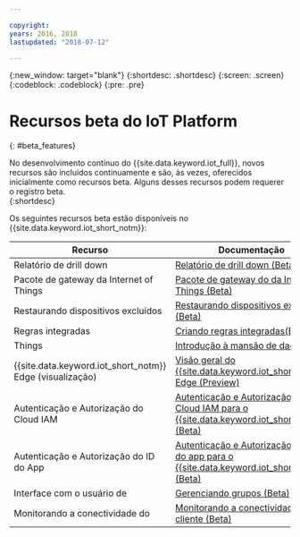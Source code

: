 ```yaml
---

copyright:
years: 2016, 2018
lastupdated: "2018-07-12"

---
```


{:new_window: target="blank"}
{:shortdesc: .shortdesc}
{:screen: .screen}
{:codeblock: .codeblock}
{:pre: .pre}

# Recursos beta do IoT Platform
{: #beta_features}

No desenvolvimento contínuo do {{site.data.keyword.iot_full}}, novos recursos são incluídos continuamente e são, às vezes, oferecidos inicialmente como recursos beta. Alguns desses recursos podem requerer o registro beta.  
{:shortdesc}

Os seguintes recursos beta estão disponíveis no {{site.data.keyword.iot_short_notm}}:

Recurso       | Documentação       
------------- | -------------
Relatório de drill down | [ Relatório de drill down (Beta) ](reference/security/RM_security.html#drill_down)
Pacote de gateway da Internet of Things | [Pacote de gateway do da Internet of Things (Beta)](gateways/iotgw.html#gw_package)
Restaurando dispositivos excluídos | [ Restaurando dispositivos excluídos (Beta) ](iotplatform_task.html#restore_device)
Regras integradas | [Criando regras integradas(Beta)](information_management/im_rules.html)
Things | [ Introdução à mansão de dados ](GA_information_management/ga_im_device_twin.html#device_twins)
{{site.data.keyword.iot_short_notm}} Edge (visualização) | [ Visão geral do {{site.data.keyword.iot_short_notm}}  Edge (Preview) ](edge/WIoTP_edge.html)
Autenticação e Autorização do Cloud IAM | [Autenticação e Autorização do Cloud IAM para o {{site.data.keyword.iot_short_notm}} (Beta)](reference/security/cloud_iam.html)
Autenticação e Autorização do ID do App | [Autenticação e Autorização do ID do app para o {{site.data.keyword.iot_short_notm}} (Beta)](reference/security/app_id.html)
Interface com o usuário de | [ Gerenciando grupos (Beta) ](manage_groups.html#groups_overview)
Monitorando a conectividade do | [ Monitorando a conectividade do cliente (Beta) ](reference/security/client_connect.html)
